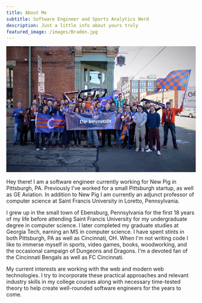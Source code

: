 ```yaml
---
title: About Me
subtitle: Software Engineer and Sports Analytics Nerd
description: Just a little info about yours truly
featured_image: /images/Braden.jpg
---
```


![](/images/DI.jpg)

Hey there! I am a software engineer currently working for New Pig in Pittsburgh, PA. Previously I've worked for a small Pittsburgh startup, as well as GE Aviation. In addition to New Pig I am currently an adjunct professor of computer science at Saint Francis University in Loretto, Pennsylvania.

I grew up in the small town of Ebensburg, Pennsylvania for the first 18 years of my life before attending Saint Francis University for my undergraduate degree in computer science. I later completed my graduate studies at Georgia Tech, earning an MS in computer science. I have spent stints in both Pittsburgh, PA as well as Cincinnati, OH. When I'm not writing code I like to immerse myself in sports, video games, books, woodworking, and the occasional campaign of Dungeons and Dragons. I'm a devoted fan of the Cincinnati Bengals as well as FC Cincinnati.

My current interests are working with the web and modern web technologies. I try to incorporate these practical approaches and relevant industry skills in my college courses along with necessary time-tested theory to help create well-rounded software engineers for the years to come. 

